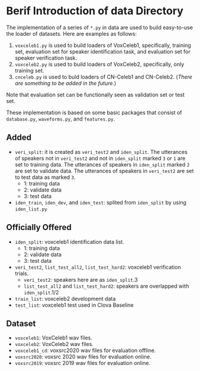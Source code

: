 # Berif Introduction of data Directory

The implementation of a series of `*.py` in data are used to build easy-to-use the loader of datasets. Here are examples as follows:

1. `voxceleb1.py` is used to build loaders of VoxCeleb1, specifically, training set, evaluation set for speaker identification task, and evaluation set for speaker verification task.
2. `voxceleb2.py` is used to build loaders of VoxCeleb2, specifically, only training set.
3. `cnceleb.py` is used to buld loaders of CN-Celeb1 and CN-Celeb2. (*There are something to be added in the future.*)

Note that evaluation set can be functionally seen as validation set or test set.

These implementation is based on some basic packages that consist of `database.py`, `waveforms.py`, and `features.py`.

## Added

- `veri_split`: it is created as `veri_test2` and `iden_split`. The utterances of speakers not in `veri_test2` and not in `iden_split` marked `3` or `1` are set to training data. The utterances of speakers in `iden_split` marked `2` are set to validate data. The utterances of speakers in `veri_test2` are set to test data as marked `3`.
  - 1: training data
  - 2: validate data
  - 3: test data  
- `iden_train`, `iden_dev`, and `iden_test`: splited from `iden_split` by using `iden_list.py`
  
## Officially Offered

- `iden_split`: voxceleb1 identification data list.
  - 1: training data
  - 2: validate data
  - 3: test data
- `veri_test2`, `list_test_all2`, `list_test_hard2`: voxceleb1 verification trials.
  - `veri_test2`: speakers here are as `iden_split`.3
  - `list_test_all2` and `list_test_hard2`: speakers are overlapped with `iden_split`.1/2
- `train_list`: voxceleb2 development data
- `test_list`: voxceleb1 test used in Clova Baseline

## Dataset

- `voxceleb1`: VoxCeleb1 wav files.
- `voxceleb2`: VoxCeleb2 wav files.
- `voxceleb1_cd`: voxsrc2020 wav files for evaluation offline.
- `voxsrc2020`: voxsrc 2020 wav files for evaluation online.
- `voxsrc2019`: voxsrc 2019 wav files for evaluation online.
